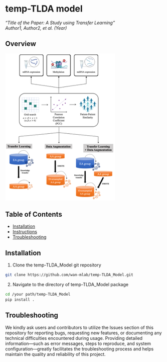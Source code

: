# temp-TLDA model
*“Title of the Paper: A Study using Transfer Learning”*  
_Author1, Author2, et al. (Year)_

## Overview

<img src="FlowChart.png" width="350"/>

## Table of Contents
- [Installation](#installation)
- [Instructions](#Instructions)
- [Troubleshooting](#Troubleshooting)

## Installation
1. Clone the temp-TLDA_Model git repository
```bash
git clone https://github.com/wan-mlab/temp-TLDA_Model.git
```
2. Navigate to the directory of temp-TLDA_Model package
```bash
cd /your path/temp-TLDA_Model
pip install .
```

## Troubleshooting
We kindly ask users and contributors to utilize the Issues section of this repository for reporting bugs, requesting new features, or documenting any technical difficulties encountered during usage.
Providing detailed information—such as error messages, steps to reproduce, and system configuration—greatly facilitates the troubleshooting process and helps maintain the quality and reliability of this project.

